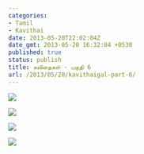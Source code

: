 ```yaml
---
categories:
- Tamil
- Kavithai
date: 2013-05-20T22:02:04Z
date_gmt: 2013-05-20 16:32:04 +0530
published: true
status: publish
title: கவிதைகள் - பகுதி 6
url: /2013/05/20/kavithaigal-part-6/
---
```


<p><a href="{{site.baseurl}}/uploads/21.jpg"><img src="{{site.baseurl}}/uploads/21.jpg" ></a></p>
<p><a href="{{site.baseurl}}/uploads/22.jpg"><img src="{{site.baseurl}}/uploads/22.jpg" ></a></p>
<p><a href="{{site.baseurl}}/uploads/23.jpg"><img src="{{site.baseurl}}/uploads/23.jpg" ></a></p>
<p><a href="{{site.baseurl}}/uploads/24.jpg"><img src="{{site.baseurl}}/uploads/24.jpg" ></a></p>
